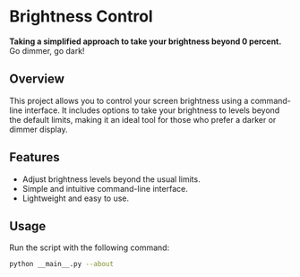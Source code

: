 # Brightness Control

**Taking a simplified approach to take your brightness beyond 0 percent.**  
Go dimmer, go dark!

## Overview

This project allows you to control your screen brightness using a command-line interface. It includes options to take your brightness to levels beyond the default limits, making it an ideal tool for those who prefer a darker or dimmer display.

## Features

- Adjust brightness levels beyond the usual limits.
- Simple and intuitive command-line interface.
- Lightweight and easy to use.

## Usage

Run the script with the following command:

```bash
python __main__.py --about
